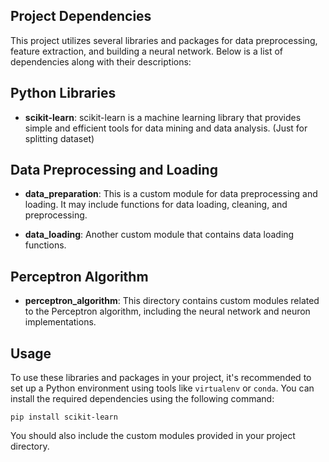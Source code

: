 ## Project Dependencies

This project utilizes several libraries and packages for data preprocessing, feature extraction, and building a neural network. Below is a list of dependencies along with their descriptions:

## Python Libraries

- **scikit-learn**: scikit-learn is a machine learning library that provides simple and efficient tools for data mining and data analysis. (Just for splitting dataset)

## Data Preprocessing and Loading

- **data_preparation**: This is a custom module for data preprocessing and loading. It may include functions for data loading, cleaning, and preprocessing.

- **data_loading**: Another custom module that contains data loading functions.

## Perceptron Algorithm

- **perceptron_algorithm**: This directory contains custom modules related to the Perceptron algorithm, including the neural network and neuron implementations.

## Usage

To use these libraries and packages in your project, it's recommended to set up a Python environment using tools like `virtualenv` or `conda`. You can install the required dependencies using the following command:

```
pip install scikit-learn
```

You should also include the custom modules provided in your project directory.
